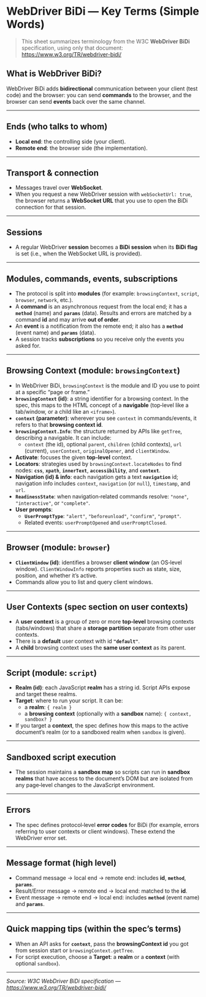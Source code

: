 # WebDriver BiDi — Key Terms (Simple Words)

> This sheet summarizes terminology from the W3C **WebDriver BiDi** specification, using only that document: https://www.w3.org/TR/webdriver-bidi/

## What is WebDriver BiDi?
WebDriver BiDi adds **bidirectional** communication between your client (test code) and the browser: you can send **commands** to the browser, and the browser can send **events** back over the same channel.

---

## Ends (who talks to whom)
- **Local end**: the controlling side (your client).
- **Remote end**: the browser side (the implementation).

---

## Transport & connection
- Messages travel over **WebSocket**.
- When you request a new WebDriver session with `webSocketUrl: true`, the browser returns a **WebSocket URL** that you use to open the BiDi connection for that session.

---

## Sessions
- A regular WebDriver **session** becomes a **BiDi session** when its **BiDi flag** is set (i.e., when the WebSocket URL is provided).

---

## Modules, commands, events, subscriptions
- The protocol is split into **modules** (for example: `browsingContext`, `script`, `browser`, `network`, etc.).
- A **command** is an asynchronous request from the local end; it has a **`method`** (name) and **`params`** (data). Results and errors are matched by a command **id** and may arrive **out of order**.
- An **event** is a notification from the remote end; it also has a **`method`** (event name) and **`params`** (data).
- A session tracks **subscriptions** so you receive only the events you asked for.

---

## Browsing Context (module: `browsingContext`)

- In WebDriver BiDi, `browsingContext` is the module and ID you use to point at a specific “page or frame.”
- **`browsingContext` (id)**: a string identifier for a browsing context. In the spec, this maps to the HTML concept of a **navigable** (top‑level like a tab/window, or a child like an `<iframe>`).
- **`context` (parameter)**: wherever you see `context` in commands/events, it refers to that **browsing context id**.
- **`browsingContext.Info`**: the structure returned by APIs like `getTree`, describing a navigable. It can include:
  - `context` (the id), optional `parent`, `children` (child contexts), `url` (current), `userContext`, `originalOpener`, and `clientWindow`.
- **Activate**: focuses the given **top‑level** context.
- **Locators**: strategies used by `browsingContext.locateNodes` to find nodes: **`css`**, **`xpath`**, **`innerText`**, **`accessibility`**, and **`context`**.
- **Navigation (id) & info**: each navigation gets a text **`navigation`** id; navigation info includes `context`, `navigation` (or `null`), `timestamp`, and `url`.
- **`ReadinessState`**: when navigation‑related commands resolve: `"none"`, `"interactive"`, or `"complete"`.
- **User prompts**:
  - **`UserPromptType`**: `"alert"`, `"beforeunload"`, `"confirm"`, `"prompt"`.
  - Related events: `userPromptOpened` and `userPromptClosed`.

---

## Browser (module: `browser`)
- **`ClientWindow` (id)**: identifies a browser **client window** (an OS‑level window). `ClientWindowInfo` reports properties such as state, size, position, and whether it’s active.
- Commands allow you to list and query client windows.

---

## User Contexts (spec section on user contexts)
- A **user context** is a group of zero or more **top‑level** browsing contexts (tabs/windows) that share a **storage partition** separate from other user contexts.
- There is a **default** user context with id **`"default"`**.
- A **child** browsing context uses the **same user context** as its parent.

---

## Script (module: `script`)
- **Realm (id)**: each JavaScript **realm** has a string id. Script APIs expose and target these realms.
- **Target**: where to run your script. It can be:
  - a **realm**: `{ realm }`
  - a **browsing context** (optionally with a **sandbox** name): `{ context, sandbox? }`
- If you target a **context**, the spec defines how this maps to the active document’s realm (or to a sandboxed realm when `sandbox` is given).

---

## Sandboxed script execution
- The session maintains a **sandbox map** so scripts can run in **sandbox realms** that have access to the document’s DOM but are isolated from any page‑level changes to the JavaScript environment.

---

## Errors
- The spec defines protocol‑level **error codes** for BiDi (for example, errors referring to user contexts or client windows). These extend the WebDriver error set.

---

## Message format (high level)
- Command message → local end → remote end: includes **id**, **`method`**, **`params`**.
- Result/Error message → remote end → local end: matched to the **id**.
- Event message → remote end → local end: includes **`method`** (event name) and **`params`**.

---

## Quick mapping tips (within the spec’s terms)
- When an API asks for **`context`**, pass the **browsingContext id** you got from session start or `browsingContext.getTree`.
- For script execution, choose a **Target**: a **realm** or a **context** (with optional `sandbox`).

---

*Source: W3C WebDriver BiDi specification — https://www.w3.org/TR/webdriver-bidi/*
